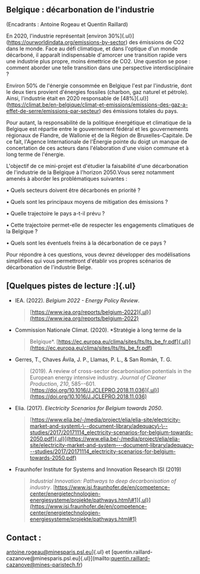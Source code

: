 ## Belgique : décarbonation de l\'industrie

(Encadrants : Antoine Rogeau et Quentin Raillard)

En 2020, l'industrie représentait [environ
30%]{.ul}](https://ourworldindata.org/emissions-by-sector) des émissions
de CO2 dans le monde. Face au défi climatique, et dans l'optique d'un
monde décarboné, il apparaît indispensable d'amorcer une transition
rapide vers une industrie plus propre, moins émettrice de CO2. Une
question se pose : comment aborder une telle transition dans une
perspective interdisciplinaire ?

Environ 50% de l'énergie consommée en Belgique l'est par l'industrie,
dont le deux tiers provient d'énergies fossiles (charbon, gaz naturel et
pétrole). Ainsi, l'industrie était en 2020 responsable de
[48%]{.ul}](https://climat.be/en-belgique/climat-et-emissions/emissions-des-gaz-a-effet-de-serre/emissions-par-secteur)
des émissions totales du pays.

Pour autant, la responsabilité de la politique énergétique et climatique
de la Belgique est répartie entre le gouvernement fédéral et les
gouvernements régionaux de Flandre, de Wallonie et de la Région de
Bruxelles-Capitale. De ce fait, l'Agence Internationale de l\'Énergie
pointe du doigt un manque de concertation de ces acteurs dans
l'élaboration d'une vision commune et à long terme de l'énergie.

L'objectif de ce mini-projet est d'étudier la faisabilité d'une
décarbonation de l'industrie de la Belgique à l'horizon 2050.Vous serez
notamment amenés à aborder les problématiques suivantes :

• Quels secteurs doivent être décarbonés en priorité ?

• Quels sont les principaux moyens de mitigation des émissions ?

• Quelle trajectoire le pays a-t-il prévu ?

• Cette trajectoire permet-elle de respecter les engagements climatiques
de la Belgique ?

• Quels sont les éventuels freins à la décarbonation de ce pays ?

Pour répondre à ces questions, vous devrez développer des modélisations
simplifiées qui vous permettront d'établir vos propres scénarios de
décarbonation de l'industrie Belge.

## [Quelques pistes de lecture :]{.ul}

-   IEA. (2022). *Belgium 2022 - Energy Policy Review*.
    > [https://www.iea.org/reports/belgium-2022]{.ul}](https://www.iea.org/reports/belgium-2022)

-   Commission Nationale Climat. (2020). *Stratégie à long terme de la
    > Belgique*.
    > [https://ec.europa.eu/clima/sites/lts/lts_be_fr.pdf]{.ul}](https://ec.europa.eu/clima/sites/lts/lts_be_fr.pdf)

-   Gerres, T., Chaves Ávila, J. P., Llamas, P. L., & San Román, T. G.
    > (2019). A review of cross-sector decarbonisation potentials in the
    > European energy intensive industry. *Journal of Cleaner
    > Production*, *210*, 585--601.
    > [https://doi.org/10.1016/J.JCLEPRO.2018.11.036]{.ul}](https://doi.org/10.1016/J.JCLEPRO.2018.11.036)

-   Elia. (2017). *Electricity Scenarios for Belgium towards 2050*.
    > [https://www.elia.be/-/media/project/elia/elia-site/electricity-market-and-system\-\--document-library/adequacy\-\--studies/2017/20171114_electricity-scenarios-for-belgium-towards-2050.pdf]{.ul}](https://www.elia.be/-/media/project/elia/elia-site/electricity-market-and-system---document-library/adequacy---studies/2017/20171114_electricity-scenarios-for-belgium-towards-2050.pdf)

-   Fraunhofer Institute for Systems and Innovation Research ISI (2019)
    > *Industrial Innovation: Pathways to deep decarbonisation of
    > industry*.
    > [https://www.isi.fraunhofer.de/en/competence-center/energietechnologien-energiesysteme/projekte/pathways.html\#1]{.ul}](https://www.isi.fraunhofer.de/en/competence-center/energietechnologien-energiesysteme/projekte/pathways.html#1)

## Contact :

[antoine.rogeau@](mailto:antoine.rogeau@engie.com)[minesparis.psl.eu](mailto:quentin.raillard-cazanove@mines-paristech.fr)]{.ul}
et
[quentin.raillard-cazanove\@minesparis.psl.eu]{.ul}](mailto:quentin.raillard-cazanove@mines-paristech.fr)
